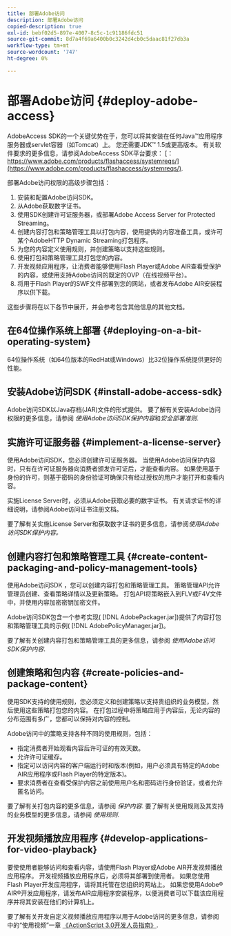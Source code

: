 ```yaml
---
title: 部署Adobe访问
description: 部署Adobe访问
copied-description: true
exl-id: bebf02d5-897e-4007-8c5c-1c91186fdc51
source-git-commit: 8d7a4f69a6400b0c3242d4cb0c5daac81f27db3a
workflow-type: tm+mt
source-wordcount: '747'
ht-degree: 0%

---
```


# 部署Adobe访问 {#deploy-adobe-access}

AdobeAccess SDK的一个关键优势在于，您可以将其安装在任何Java™应用程序服务器或servlet容器（如Tomcat）上。 您还需要JDK™ 1.5或更高版本。 有关软件要求的更多信息，请参阅AdobeAccess SDK平台要求： [： https://www.adobe.com/products/flashaccess/systemreqs/](https://www.adobe.com/products/flashaccess/systemreqs/).

部署Adobe访问权限的高级步骤包括：

1. 安装和配置Adobe访问SDK。
1. 从Adobe获取数字证书。
1. 使用SDK创建许可证服务器，或部署Adobe Access Server for Protected Streaming。
1. 创建内容打包和策略管理工具以打包内容，使用提供的内容准备工具，或许可某个AdobeHTTP Dynamic Streaming打包程序。
1. 为您的内容定义使用规则，并创建策略以支持这些规则。
1. 使用打包和策略管理工具打包您的内容。
1. 开发视频应用程序，让消费者能够使用Flash Player或Adobe AIR查看受保护的内容，或使用支持Adobe访问的既定的OVP（在线视频平台）。
1. 将用于Flash Player的SWF文件部署到您的网站，或者发布Adobe AIR安装程序以供下载。

这些步骤将在以下各节中展开，并会参考包含其他信息的其他文档。

## 在64位操作系统上部署 {#deploying-on-a-bit-operating-system}

64位操作系统（如64位版本的RedHat或Windows）比32位操作系统提供更好的性能。

## 安装Adobe访问SDK {#install-adobe-access-sdk}

Adobe访问SDK以Java存档(JAR)文件的形式提供。 要了解有关安装Adobe访问权限的更多信息，请参阅 *使用Adobe访问SDK保护内容*&#x200B;和&#x200B;*安全部署准则*.

## 实施许可证服务器 {#implement-a-license-server}

使用Adobe访问SDK，您必须创建许可证服务器。 当使用Adobe访问保护内容时，只有在许可证服务器向消费者颁发许可证后，才能查看内容。 如果使用基于身份的许可，则基于密码的身份验证可确保只有经过授权的用户才能打开和查看内容。

实施License Server时，必须从Adobe获取必要的数字证书。 有关请求证书的详细说明，请参阅Adobe访问证书注册文档。

要了解有关实施License Server和获取数字证书的更多信息，请参阅*使用Adobe访问SDK保护内容。*

## 创建内容打包和策略管理工具 {#create-content-packaging-and-policy-management-tools}

使用Adobe访问SDK ，您可以创建内容打包和策略管理工具。 策略管理API允许管理员创建、查看策略详情以及更新策略。 打包API将策略嵌入到FLV或F4V文件中，并使用内容加密密钥加密文件。

Adobe访问SDK包含一个参考实现( [!DNL AdobePackager.jar])提供了内容打包和策略管理工具的示例( [!DNL AdobePolicyManager.jar])。

要了解有关创建内容打包和策略管理工具的更多信息，请参阅 *使用Adobe访问SDK保护内容*.

## 创建策略和包内容 {#create-policies-and-package-content}

使用SDK支持的使用规则，您必须定义和创建策略以支持贵组织的业务模型，然后使用这些策略打包您的内容。 在打包过程中将策略应用于内容后，无论内容的分布范围有多广，您都可以保持对内容的控制。

Adobe访问中的策略支持各种不同的使用规则，包括：

* 指定消费者开始观看内容后许可证的有效天数。
* 允许许可证缓存。
* 指定可以访问内容的客户端运行时和版本(例如，用户必须具有特定的Adobe AIR应用程序或Flash Player的特定版本)。
* 要求消费者在查看受保护内容之前使用用户名和密码进行身份验证，或者允许匿名访问。

要了解有关打包内容的更多信息，请参阅 *保护内容*. 要了解有关使用规则及其支持的业务模型的更多信息，请参阅 *使用规则*.

## 开发视频播放应用程序 {#develop-applications-for-video-playback}

要使使用者能够访问和查看内容，请使用Flash Player或Adobe AIR开发视频播放应用程序。 开发视频播放应用程序后，必须将其部署到使用者。 如果您使用Flash Player开发应用程序，请将其托管在您组织的网站上。 如果您使用Adobe® AIR®开发应用程序，请发布AIR应用程序安装程序，以便消费者可以下载该应用程序并将其安装在他们的计算机上。

要了解有关开发自定义视频播放应用程序以用于Adobe访问的更多信息，请参阅中的“使用视频”一章 [《ActionScript 3.0开发人员指南》](https://help.adobe.com/en_US/as3/dev/WS9936fa0d5984e93b3f4f38ec1272a447844-8000.html).
